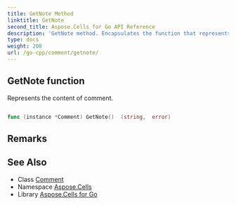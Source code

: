 ```yaml
---
title: GetNote Method 
linktitle: GetNote
second_title: Aspose.Cells for Go API Reference
description: 'GetNote method. Encapsulates the function that represents getnote in Go.'
type: docs
weight: 200
url: /go-cpp/comment/getnote/
---
```


## GetNote function

Represents the content of comment.

```go

func (instance *Comment) GetNote()  (string,  error) 

```

## Remarks


## See Also

* Class [Comment](../)
* Namespace [Aspose.Cells](../../)
* Library [Aspose.Cells for Go](../../../)
